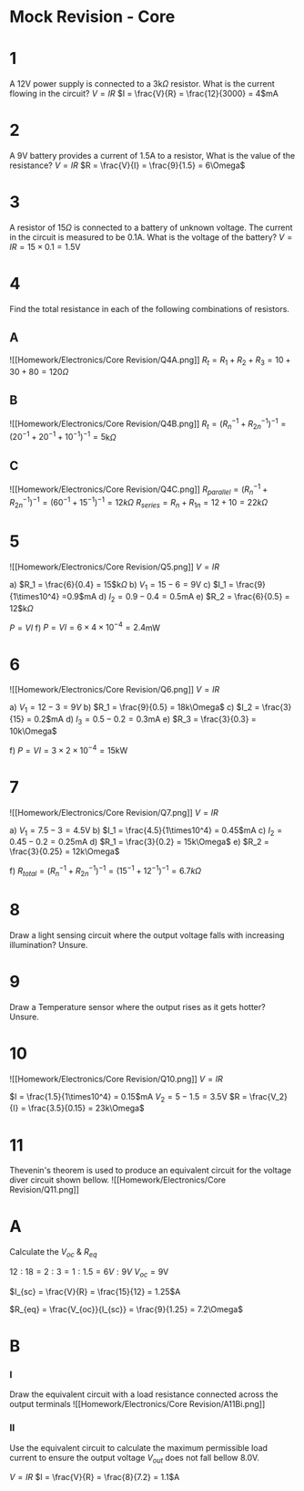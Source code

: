 # Mock Revision - Core

# 1
A 12V power supply is connected to a 3k$\Omega$ resistor. What is the current flowing in the circuit?
$V = IR$
$I = \frac{V}{R} = \frac{12}{3000} = 4$mA

# 2
A 9V battery provides a current of 1.5A to a resistor, What is the value of the resistance?
$V = IR$
$R = \frac{V}{I} = \frac{9}{1.5} = 6\Omega$

# 3
A resistor of 15$\Omega$ is connected to a battery of unknown voltage. The current in the circuit is measured to be 0.1A. What is the voltage of the battery?
$V = IR = 15\times0.1 = 1.5$V

# 4
Find the total resistance in each of the following combinations of resistors.

## A
![[Homework/Electronics/Core Revision/Q4A.png]]
$R_t = R_1 + R_2 + R_3 = 10 + 30 + 80 = 120\Omega$

## B
![[Homework/Electronics/Core Revision/Q4B.png]]
$R_t = (R_n^{-1} + R_{2n}^{-1})^{-1} = (20^{-1} + 20^{-1} + 10^{-1})^{-1} = 5$k$\Omega$

## C
![[Homework/Electronics/Core Revision/Q4C.png]]
$R_{parallel} = (R_n^{-1} + R_{2n}^{-1})^{-1} = (60^{-1} + 15^{-1})^{-1} =12k\Omega$
$R_{series} = R_n + R_{1n} = 12 + 10 = 22k\Omega$

# 5
![[Homework/Electronics/Core Revision/Q5.png]]
$V = IR$

a) $R_1 = \frac{6}{0.4} = 15$k$\Omega$
b) $V_1 = 15 - 6 = 9$V
c) $I_1 = \frac{9}{1\times10^4} =0.9$mA
d) $I_2 = 0.9 - 0.4 = 0.5$mA
e) $R_2 = \frac{6}{0.5} = 12$k$\Omega$

$P = VI$
f) $P = VI = 6\times4\times10^{-4} = 2.4$mW

# 6
![[Homework/Electronics/Core Revision/Q6.png]]
$V = IR$

a) $V_1 = 12 - 3 = 9V$
b) $R_1 = \frac{9}{0.5} = 18k\Omega$
c) $I_2 = \frac{3}{15} = 0.2$mA
d) $I_3 = 0.5 - 0.2 = 0.3$mA
e) $R_3 = \frac{3}{0.3} = 10k\Omega$

f) $P = VI = 3\times2\times10^{-4} = 15$kW

# 7
![[Homework/Electronics/Core Revision/Q7.png]]
$V = IR$

a) $V_1 = 7.5 - 3 = 4.5$V
b) $I_1 = \frac{4.5}{1\times10^4} = 0.45$mA
c) $I_2 = 0.45 - 0.2 = 0.25$mA
d) $R_1 = \frac{3}{0.2} = 15k\Omega$
e) $R_2 = \frac{3}{0.25} = 12k\Omega$

f) $R_{total} = (R_n^{-1} + R_{2n}^{-1})^{-1} = (15^{-1} + 12^{-1})^{-1} = 6.7k\Omega$

# 8
Draw a light sensing circuit where the output voltage falls with increasing illumination?
Unsure.

# 9
Draw a Temperature sensor where the output rises as it gets hotter?
Unsure.

# 10
![[Homework/Electronics/Core Revision/Q10.png]]
$V = IR$

$I = \frac{1.5}{1\times10^4} = 0.15$mA
$V_2 = 5 - 1.5 = 3.5$V
$R = \frac{V_2}{I} = \frac{3.5}{0.15} = 23k\Omega$

# 11
Thevenin's theorem is used to produce an equivalent circuit for the voltage diver circuit shown bellow.
![[Homework/Electronics/Core Revision/Q11.png]]

# A
Calculate the $V_{oc}$ & $R_{eq}$

$12:18 = 2:3 = 1:1.5 = 6V:9V$
$V_{oc} = 9$V

$I_{sc} = \frac{V}{R} = \frac{15}{12} = 1.25$A

$R_{eq} = \frac{V_{oc}}{I_{sc}} = \frac{9}{1.25} = 7.2\Omega$

# B
### I
Draw the equivalent circuit with a load resistance connected across the output terminals
![[Homework/Electronics/Core Revision/A11Bi.png]]

### II
Use the equivalent circuit to calculate the maximum permissible load current to ensure the output voltage $V_{out}$ does not fall bellow 8.0V.

$V = IR$
$I = \frac{V}{R} = \frac{8}{7.2} = 1.1$A
